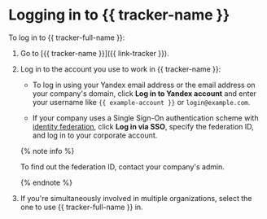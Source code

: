 # Logging in to {{ tracker-name }}

To log in to {{ tracker-full-name }}:

1. Go to [{{ tracker-name }}]({{ link-tracker }}).

1. Log in to the account you use to work in {{ tracker-name }}:

   - To log in using your Yandex email address or the email address on your company's domain, click **Log in to Yandex account** and enter your username like `{{ example-account }}` or `login@example.com`.
   
   - If your company uses a Single Sign-On authentication scheme with [identity federation](../enable-tracker.md#federation), click **Log in via SSO**, specify the federation ID, and log in to your corporate account.

   {% note info %}

   To find out the federation ID, contact your company's admin.

   {% endnote %}

1. If you're simultaneously involved in multiple organizations, select the one to use {{ tracker-full-name }} in.

